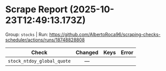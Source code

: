 # Scrape Report (2025-10-23T12:49:13.173Z)

Group: `stocks`  |  Run: https://github.com/AlbertoRoca96/scraping-checks-scheduler/actions/runs/18748828808

| Check | Changed | Keys | Error |
|---|:---:|:--|:--|
| `stock_ntdoy_global_quote` | — |  |  |
